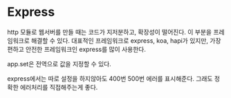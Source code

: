 # Express

http 모듈로 웹서버를 만들 때는 코드가 지저분하고, 확장성이 떨어진다. 이 부분을 프레임워크로 해결할 수 있다. 대표적인 프레임워크로 express, koa, hapi가 있지만, 가장 편하고 안전한 프레임워크인 express를 많이 사용한다.

app.set은 전역으로 값을 지정할 수 있다.

express에서는 따로 설정을 하지않아도 400번 500번 에러를 표시해준다. 그래도 정확한 에러처리를 직접해주는게 좋다.
